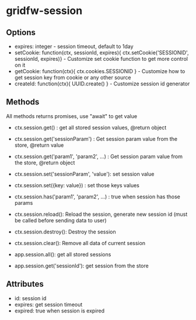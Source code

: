 # gridfw-session


## Options
* expires: integer - session timeout, default to 1day
* setCookie: function(ctx, sessionId, expires){ ctx.setCookie('SESSIONID', sessionId, expires)} - Customize set cookie function to get more control on it
* getCookie: function(ctx){ ctx.cookies.SESSIONID } - Customize how to get session key from cookie or any other source
* createId: function(ctx){ UUID.create() } - Customize session id generator

## Methods
All methods returns promises, use "await" to get value
* ctx.session.get() : get all stored session values, @return object
* ctx.session.get('sessionParam') : Get session param value from the store, @return value
* ctx.session.get('param1', 'param2', ...) : Get session param value from the store, @return object
* ctx.session.set('sessionParam', 'value'): set session value
* ctx.session.set({key: value}) : set those keys values
* ctx.session.has('param1', 'param2', ...) : true when session has those params

* ctx.session.reload(): Reload the session, generate new session id (must be called before sending data to user)
* ctx.session.destroy(): Destroy the session
* ctx.session.clear(): Remove all data of current session

* app.session.all(): get all stored sessions
* app.session.get('sessionId'): get session from the store

## Attributes
* id: session id
* expires: get session timeout
* expired: true when session is expired

